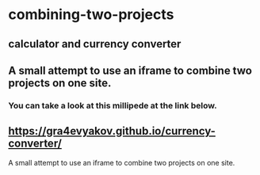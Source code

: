 # combining-two-projects
## calculator and currency converter
## A small attempt to use an iframe to combine two projects on one site.

### You can take a look at this millipede at the link below.
## https://gra4evyakov.github.io/currency-converter/

A small attempt to use an iframe to combine two projects on one site.

